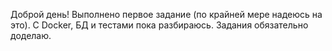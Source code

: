 Доброй день!
Выполнено первое задание (по крайней мере надеюсь на это). С Docker, БД и тестами пока разбираюсь.
Задания обязательно доделаю. 
